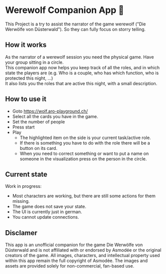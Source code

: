 # Werewolf Companion App 🐺

This Project is a try to assist the narrator of the game werewolf ("Die Werwölfe von Düsterwald"). So they can fully focus on storry telling.

## How it works
As the narrator of a werewolf session you need the physical game. Have your group sitting in a circle.  
This companion app now helps you keep track of all the roles, and in which state the players are (e.g. Who is a couple, who has which function, who is protected this night, ...)  
It also lists you the roles that are active this night, with a small description.

## How to use it
- Goto https://wolf.aro-playground.ch/
- Select all the cards you have in the game.
- Set the number of people
- Press start
- Play
  - The highlighted item on the side is your current task/active role.
  - If there is something you have to do with the role there will be a button on its card.
  - When you need to correct something or want to put a name on someone in the visualization press on the person in the circle.

## Current state
Work in progress:
- Most characters are working, but there are still some actions for them missing.
- The game does not save your state.
- The UI is currently just in german.
- You cannot update connections.

## Disclamer
This app is an unofficial companion for the game Die Werwölfe von Düsterwald and is not affiliated with or endorsed by Asmodée or the original creators of the game. All images, characters, and intellectual property used within this app remain the full copyright of Asmodée. The images and assets are provided solely for non-commercial, fan-based use.
